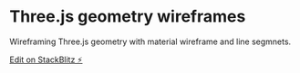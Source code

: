 # Three.js geometry wireframes

Wireframing Three.js geometry with material wireframe and line segmnets.

[Edit on StackBlitz ⚡️](https://stackblitz.com/edit/vitejs-vite-gwaowg)
